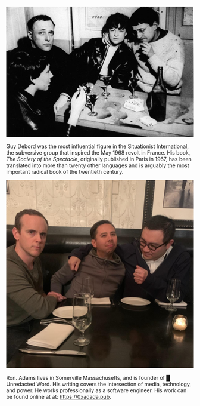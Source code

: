 <div class="page-break-before"></div>

![Guy Debord (right)](images/author.jpg)

Guy Debord was the most influential figure in the Situationist International,
the subversive group that inspired the May 1968 revolt in France. His book, _The
Society of the Spectacle_, originally published in Paris in 1967, has been
translated into more than twenty other languages and is arguably the most
important radical book of the twentieth century.

![Ron. Adams (left)](images/translator.jpg)

Ron. Adams lives in Somerville Massachusetts, and is founder of █ Unredacted
Word. His writing covers the intersection of media, technology, and power. He
works professionally as a software engineer. His work can be found online at
at: https://0xadada.pub.
